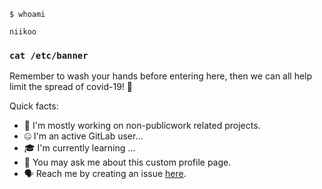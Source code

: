 `$ whoami`

`niikoo`

### `cat /etc/banner`

Remember to wash your hands before entering here, then we can all help limit the spread of covid-19!  🤗

Quick facts:

- 🔭 I'm mostly working on non-publicwork related projects.
- 🤐 I'm an active GitLab user...
- 🎓 I'm currently learning ...
- 💬 You may ask me about this custom profile page.
- 🗣️ Reach me by creating an issue [here](https://github.com/niikoo/niikoo/issues).

<!--
**niikoo/niikoo** is a ✨ _special_ ✨ repository because its `README.md` (this file) appears on your GitHub profile.

Here are some ideas to get you started:

- 🔭 I’m currently working on ...
- 🌱 I’m currently learning ...
- 👯 I’m looking to collaborate on ...
- 🤔 I’m looking for help with ...
- 💬 Ask me about ...
- 📫 How to reach me: ...
- 😄 Pronouns: ...
- ⚡ Fun fact: ...
-->
